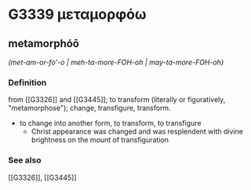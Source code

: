 # G3339 μεταμορφόω

## metamorphóō

_(met-am-or-fo'-o | meh-ta-more-FOH-oh | may-ta-more-FOH-oh)_

### Definition

from [[G3326]] and [[G3445]]; to transform (literally or figuratively, "metamorphose"); change, transfigure, transform.

- to change into another form, to transform, to transfigure
  - Christ appearance was changed and was resplendent with divine brightness on the mount of transfiguration

### See also

[[G3326]], [[G3445]]

